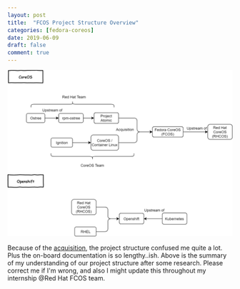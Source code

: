 ```yaml
---
layout: post
title:  "FCOS Project Structure Overview"
categories: [fedora-coreos]
date: 2019-06-09
draft: false
comment: true
---
```


![Project Structure](/img/project-structure.png)

Because of the [acquisition](https://www.redhat.com/en/about/press-releases/red-hat-unveils-roadmap-coreos-integration-red-hat-openshift), the project structure confused me quite a lot. Plus the on-board documentation is so lengthy..ish. Above is the summary of my understanding of our project structure 
after some research. Please correct me if I'm wrong, and also I might update this throughout my internship @Red Hat FCOS team. 